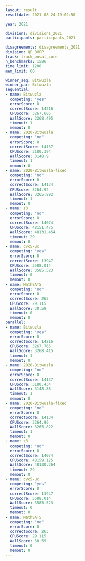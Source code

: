 ```yaml
---
layout: result
resultdate: 2021-08-24 19:02:50

year: 2021

divisions: divisions_2021
participants: participants_2021

disagreements: disagreements_2021
division: QF_BVFP
track: track_unsat_core
n_benchmarks: 1586
time_limit: 1200
mem_limit: 60

winner_seq: Bitwuzla
winner_par: Bitwuzla
sequential:
- name: Bitwuzla
  competing: "yes"
  errorScore: 0
  correctScore: 14216
  CPUScore: 3267.605
  WallScore: 3268.495
  timeout: 1
  memout: 0
- name: 2020-Bitwuzla
  competing: "no"
  errorScore: 0
  correctScore: 14137
  CPUScore: 3180.394
  WallScore: 3148.9
  timeout: 1
  memout: 0
- name: 2020-Bitwuzla-fixed
  competing: "no"
  errorScore: 0
  correctScore: 14134
  CPUScore: 3264.92
  WallScore: 3265.892
  timeout: 1
  memout: 0
- name: z3
  competing: "no"
  errorScore: 0
  correctScore: 14074
  CPUScore: 48151.475
  WallScore: 48131.454
  timeout: 29
  memout: 0
- name: cvc5-uc
  competing: "yes"
  errorScore: 0
  correctScore: 13947
  CPUScore: 3588.014
  WallScore: 3585.523
  timeout: 0
  memout: 0
- name: MathSAT5
  competing: "no"
  errorScore: 0
  correctScore: 263
  CPUScore: 29.115
  WallScore: 30.59
  timeout: 0
  memout: 0
parallel:
- name: Bitwuzla
  competing: "yes"
  errorScore: 0
  correctScore: 14216
  CPUScore: 3267.765
  WallScore: 3268.415
  timeout: 1
  memout: 0
- name: 2020-Bitwuzla
  competing: "no"
  errorScore: 0
  correctScore: 14137
  CPUScore: 3180.434
  WallScore: 3148.88
  timeout: 1
  memout: 0
- name: 2020-Bitwuzla-fixed
  competing: "no"
  errorScore: 0
  correctScore: 14134
  CPUScore: 3264.96
  WallScore: 3265.822
  timeout: 1
  memout: 0
- name: z3
  competing: "no"
  errorScore: 0
  correctScore: 14074
  CPUScore: 48159.125
  WallScore: 48130.264
  timeout: 29
  memout: 0
- name: cvc5-uc
  competing: "yes"
  errorScore: 0
  correctScore: 13947
  CPUScore: 3588.014
  WallScore: 3585.523
  timeout: 0
  memout: 0
- name: MathSAT5
  competing: "no"
  errorScore: 0
  correctScore: 263
  CPUScore: 29.115
  WallScore: 30.59
  timeout: 0
  memout: 0
---
```

